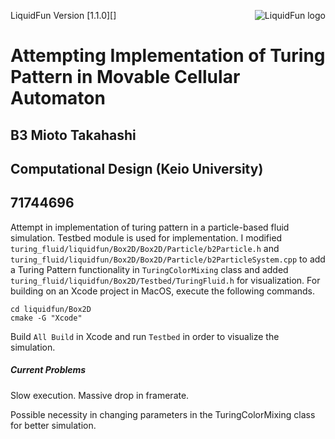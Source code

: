 <img src="liquidfun/Box2D/Documentation/Programmers-Guide/html/liquidfun-logo-square-small.png"
alt="LiquidFun logo" style="float:right;" />

LiquidFun Version [1.1.0][]

# Attempting Implementation of Turing Pattern in Movable Cellular Automaton
## B3 Mioto Takahashi
## Computational Design (Keio University)
## 71744696

Attempt in implementation of turing pattern in a particle-based fluid simulation. Testbed module is used for implementation.
I modified `turing_fluid⁩/liquidfun/Box2D⁩/Box2D⁩/Particle⁩/b2Particle.h` and `turing_fluid⁩/liquidfun/Box2D⁩/Box2D⁩/Particle⁩/b2ParticleSystem.cpp` to add a Turing Pattern functionality in `TuringColorMixing`  class and added `turing_fluid⁩/liquidfun/Box2D⁩/Testbed/TuringFluid.h` for visualization.
For building on an Xcode project in MacOS, execute the following commands.
```
cd liquidfun/Box2D
cmake -G "Xcode"
```
Build `All Build` in Xcode and run `Testbed` in order to visualize the simulation.

##### Current Problems
Slow execution. Massive drop in framerate.

Possible necessity in changing parameters in the TuringColorMixing class for better simulation.
